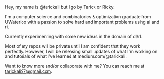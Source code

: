 Hey, my name is @tarickali but I go by Tarick or Ricky.

I'm a computer science and combinatorics & optimization graduate from UWaterloo with a passion to solve hard and important problems using ai and rl.

Currently experimenting with some new ideas in the domain of dl/rl.

Most of my repos will be private until I am confident that they work perfectly. However, I will be releasing small updates of what I'm working on and tutorials of what I've learned at medium.com/@tarickali.

Want to know more and/or collaborate with me? You can reach me at tarickali97@gmail.com.
